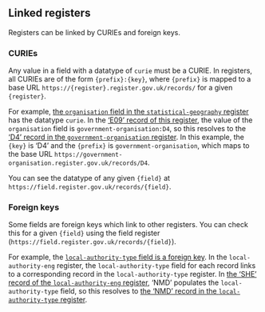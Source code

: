 ## Linked registers

Registers can be linked by CURIEs and foreign keys. 

### CURIEs 

Any value in a field with a datatype of `curie` must be a CURIE. In registers, all CURIEs are of the form `{prefix}:{key}`, where `{prefix}` is mapped to a base URL `https://{register}.register.gov.uk/records/` for a given `{register}`. 

For example, [the `organisation` field in the `statistical-geography` register](https://field.register.gov.uk/records/organisation.json) has the datatype `curie`. In the [‘E09’ record of this register](https://statistical-geography.register.gov.uk/records/E09.json), the value of the `organisation` field is `government-organisation:D4`, so this resolves to the [‘D4’ record in the `government-organisation` register](https://government-organisation.register.gov.uk/records/D4). In this example, the `{key}` is ‘D4’ and the `{prefix}` is `government-organisation`, which maps to the base URL `https://government-organisation.register.gov.uk/records/D4`. 

You can see the datatype of any given `{field}` at `https://field.register.gov.uk/records/{field}`. 

### Foreign keys

Some fields are foreign keys which link to other registers. You can check this for a given `{field}` using the field register (`https://field.register.gov.uk/records/{field}`). 

For example, the [`local-authority-type` field is a foreign key](https://field.register.gov.uk/records/local-authority-type.json). In the `local-authority-eng` register, the `local-authority-type` field for each record links to a corresponding record in the `local-authority-type` register. In [the ‘SHE’ record of the `local-authority-eng` register](https://local-authority-eng.register.gov.uk/records/SHE.json), ‘NMD’ populates the `local-authority-type` field, so this resolves to [the ‘NMD’ record in the `local-authority-type` register](https://local-authority-type.register.gov.uk/records/NMD.json).  

